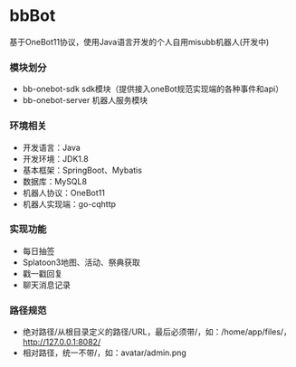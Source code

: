 # bbBot

基于OneBot11协议，使用Java语言开发的个人自用misubb机器人(开发中)

### 模块划分

- bb-onebot-sdk sdk模块（提供接入oneBot规范实现端的各种事件和api）
- bb-onebot-server 机器人服务模块

### 环境相关
- 开发语言：Java
- 开发环境：JDK1.8
- 基本框架：SpringBoot、Mybatis
- 数据库：MySQL8
- 机器人协议：OneBot11
- 机器人实现端：go-cqhttp

### 实现功能
- 每日抽签
- Splatoon3地图、活动、祭典获取
- 戳一戳回复
- 聊天消息记录

### 路径规范
- 绝对路径/从根目录定义的路径/URL，最后必须带/，如：/home/app/files/，http://127.0.0.1:8082/
- 相对路径，统一不带/，如：avatar/admin.png